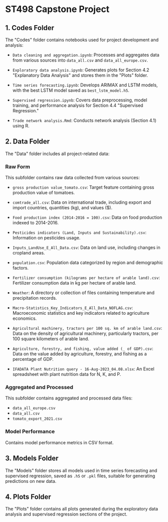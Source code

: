 # ST498 Capstone Project

## 1. Codes Folder

The "Codes" folder contains notebooks used for project development and analysis:

- `Data cleaning and aggregation.ipynb`: Processes and aggregates data from various sources into `data_all.csv` and `data_all_europe.csv`.

- `Exploratory data analysis.ipynb`: Generates plots for Section 4.2 "Explanatory Data Analysis" and stores them in the "Plots" folder.

- `Time series forecasting.ipynb`: Develops ARIMAX and LSTM models, with the best LSTM model saved as `best_lstm_model.h5`.

- `Supervised regression.ipynb`: Covers data preprocessing, model training, and performance analysis for Section 4.4 "Supervised Regression."

- `Trade network analysis.Rmd`: Conducts network analysis (Section 4.1) using R.

## 2. Data Folder

The "Data" folder includes all project-related data:

### Raw Form

This subfolder contains raw data collected from various sources:

- `gross production value_tomato.csv`: Target feature containing gross production value of tomatoes.

- `comtrade_all.csv`: Data on international trade, including export and import countries, quantities (kg), and values ($).

- `Food production index (2014-2016 = 100).csv`: Data on food production indexed to 2014-2016.

- `Pesticides indicators (Land, Inputs and Sustainability).csv`: Information on pesticides usage.

- `Inputs_LandUse_E_All_Data.csv`: Data on land use, including changes in cropland areas.

- `population.csv`: Population data categorized by region and demographic factors.

- `Fertilizer consumption (kilograms per hectare of arable land).csv`: Fertilizer consumption data in kg per hectare of arable land.

- `Weather`: A directory or collection of files containing temperature and precipitation records.

- `Macro-Statistics_Key_Indicators_E_All_Data_NOFLAG.csv`: Macroeconomic statistics and key indicators related to agriculture economics.

- `Agricultural machinery, tractors per 100 sq. km of arable land.csv`: Data on the density of agricultural machinery, particularly tractors, per 100 square kilometers of arable land.

- `Agriculture, forestry, and fishing, value added (_ of GDP).csv`: Data on the value added by agriculture, forestry, and fishing as a percentage of GDP.

- `IFADATA Plant Nutrition query - 16-Aug-2023_04.08.xlsx`: An Excel spreadsheet with plant nutrition data for N, K, and P.

### Aggregated and Processed

This subfolder contains aggregated and processed data files:

- `data_all_europe.csv`
- `data_all.csv`
- `tomato_export_2021.csv`

### Model Performance

Contains model performance metrics in CSV format.

## 3. Models Folder

The "Models" folder stores all models used in time series forecasting and supervised regression, saved as `.h5` or `.pkl` files, suitable for generating predictions on new data.

## 4. Plots Folder

The "Plots" folder contains all plots generated during the exploratory data analysis and supervised regression sections of the project.
